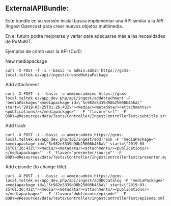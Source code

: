 ExternalAPIBundle:
---------------------

Este bundle en su versión inicial busca implementar una API similar a la API /ingest Opencast para crear nuevos objetos multimedia.

En el futuro podrá mejorarse y variar para adecuarse más a las necesidades de PuMuKIT.

Ejemplos de cómo usar la API (Curl):

New mediapackage
```
curl -X POST -f -i --basic -u admin:admin https://gcms-local.teltek.es/api/ingest/createMediaPackage
```

Add attachment
```
curl -X POST -i --basic -u admino:admino https://gcms-local.teltek.es/app_dev.php/api/ingest/addAttachment -F 'mediaPackage="<mediapackage id=\"5c982e5339d98b25008b456a\" start=\"2019-03-25T01:26:43Z\"><media/><metadata/><attachments/><publications/></mediapackage>"' -F 'flavor="srt"' -F BODY=@Resources/data/Tests/Controller/IngestControllerTest/subtitle.srt
```

Add track
```
curl -X POST -i --basic -u admin:admin https://gcms-local.teltek.es/app_dev.php/api/ingest/addTrack -F 'mediaPackage="<mediapackage id=\"5c982e5339d98b25008b456a\" start=\"2019-03-25T01:26:43Z\"><media/><metadata/><attachments/><publications/></mediapackage>"' -F 'flavor="presenter/source"' -F BODY=@Resources/data/Tests/Controller/IngestControllerTest/presenter.mp4
```

Add episode (to change title)
```
curl -X POST -i --basic -u admin:admin https://gcms-local.teltek.es/app_dev.php/api/ingest/addDCCatalog -F 'mediaPackage="<mediapackage id=\"5c982e5339d98b25008b456a\" start=\"2019-03-25T01:26:43Z\"><media/><metadata/><attachments/><publications/></mediapackage>"' -F 'flavor="dublincore/episode"' -F BODY=@Resources/data/Tests/Controller/IngestControllerTest/episode.xml 
```
